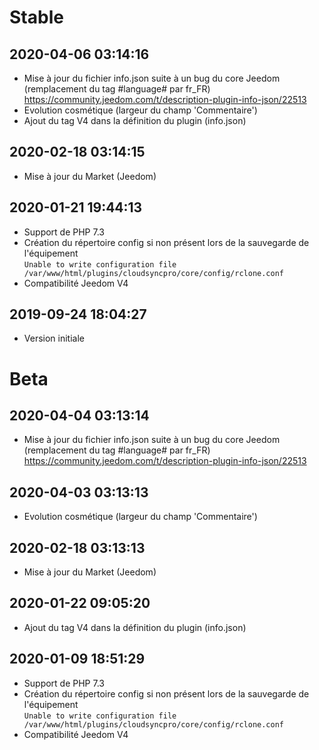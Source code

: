 Stable
=========================

2020-04-06 03:14:16
-------------------

* Mise à jour du fichier info.json suite à un bug du core Jeedom (remplacement du tag #language# par fr_FR)
https://community.jeedom.com/t/description-plugin-info-json/22513
* Evolution cosmétique (largeur du champ 'Commentaire')
* Ajout du tag V4 dans la définition du plugin (info.json)

2020-02-18 03:14:15
-------------------

* Mise à jour du Market (Jeedom)

2020-01-21 19:44:13
-------------------

* Support de PHP 7.3
* Création du répertoire config si non présent lors de la sauvegarde de l'équipement  
`Unable to write configuration file /var/www/html/plugins/cloudsyncpro/core/config/rclone.conf`
* Compatibilité Jeedom V4

2019-09-24 18:04:27
-------------------

* Version initiale

Beta
=========================

2020-04-04 03:13:14
-------------------

* Mise à jour du fichier info.json suite à un bug du core Jeedom (remplacement du tag #language# par fr_FR)
https://community.jeedom.com/t/description-plugin-info-json/22513

2020-04-03 03:13:13
-------------------

* Evolution cosmétique (largeur du champ 'Commentaire')

2020-02-18 03:13:13
-------------------

* Mise à jour du Market (Jeedom)

2020-01-22 09:05:20
-------------------

* Ajout du tag V4 dans la définition du plugin (info.json)

2020-01-09 18:51:29
-------------------

* Support de PHP 7.3
* Création du répertoire config si non présent lors de la sauvegarde de l'équipement  
`Unable to write configuration file /var/www/html/plugins/cloudsyncpro/core/config/rclone.conf`
* Compatibilité Jeedom V4
